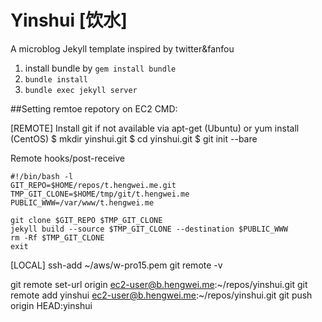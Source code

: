 # Yinshui [饮水]
A microblog Jekyll template inspired by twitter&fanfou


1. install bundle by `gem install bundle`
2. `bundle install`
3. `bundle exec jekyll server`

##Setting remtoe repotory on EC2 CMD:

[REMOTE]
Install git if not available via apt-get (Ubuntu) or yum install (CentOS)
$ mkdir yinshui.git
$ cd yinshui.git
$ git init --bare

Remote hooks/post-receive
```shell
#!/bin/bash -l
GIT_REPO=$HOME/repos/t.hengwei.me.git
TMP_GIT_CLONE=$HOME/tmp/git/t.hengwei.me
PUBLIC_WWW=/var/www/t.hengwei.me

git clone $GIT_REPO $TMP_GIT_CLONE
jekyll build --source $TMP_GIT_CLONE --destination $PUBLIC_WWW
rm -Rf $TMP_GIT_CLONE
exit
```

[LOCAL]
ssh-add ~/aws/w-pro15.pem
git remote -v

git remote set-url origin ec2-user@b.hengwei.me:~/repos/yinshui.git
git remote add yinshui ec2-user@b.hengwei.me:~/repos/yinshui.git
git push origin HEAD:yinshui
